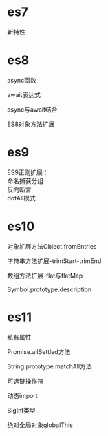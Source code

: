 # es7

新特性 


# es8

async函数 

await表达式 

async与await结合 

ES8对象方法扩展 

# es9 

ES9正则扩展：  
    命名捕获分组   
    反向断言   
    dotAll模式 

# es10

对象扩展方法Object.fromEntries 

字符串方法扩展-trimStart-trimEnd 

数组方法扩展-flat与flatMap 

Symbol.prototype.description 

# es11

私有属性 

Promise.allSettled方法 

String.prototype.matchAll方法 

可选链操作符 

动态import 

BigInt类型 

绝对全局对象globalThis 